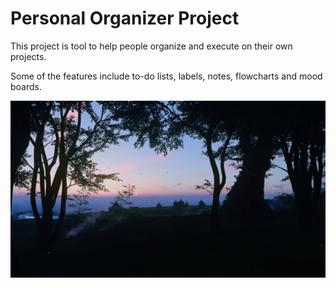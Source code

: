 # Personal Organizer Project

This project is tool to help people organize and execute on their own projects.

Some of the features include to-do lists, labels, notes, flowcharts and mood boards.

![example-layout1](./Images/Ghost%20of%20Tsushima_20210714154837.jpg)
